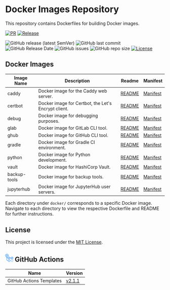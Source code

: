 # Docker Images Repository
This repository contains Dockerfiles for building Docker images.

[![PR](https://github.com/obervinov/images/actions/workflows/pr.yaml/badge.svg?branch=main&event=pull_request)](https://github.com/obervinov/images/actions/workflows/pr.yaml)
[![Release](https://github.com/obervinov/images/actions/workflows/release.yaml/badge.svg)](https://github.com/obervinov/images/actions/workflows/release.yaml)

![GitHub release (latest SemVer)](https://img.shields.io/github/v/release/obervinov/images?style=for-the-badge)
![GitHub last commit](https://img.shields.io/github/last-commit/obervinov/images?style=for-the-badge)
![GitHub Release Date](https://img.shields.io/github/release-date/obervinov/images?style=for-the-badge)
![GitHub issues](https://img.shields.io/github/issues/obervinov/images?style=for-the-badge)
![GitHub repo size](https://img.shields.io/github/repo-size/obervinov/images?style=for-the-badge)
[![License](https://img.shields.io/badge/license-MIT-green.svg?style=for-the-badge)](https://opensource.org/licenses/MIT)

## Docker Images

| Image Name    | Description                                         | Readme                                  | Manifest                                   |
|---------------|-----------------------------------------------------|-----------------------------------------|--------------------------------------------|
| caddy         | Docker image for the Caddy web server.              | [README](docker/caddy/README.md)        | [Manifest](docker/caddy/Dockerfile)        |
| certbot       | Docker image for Certbot, the Let's Encrypt client. | [README](docker/certbot/README.md)      | [Manifest](docker/certbot/Dockerfile)      |
| debug         | Docker image for debugging purposes.                | [README](docker/debug/README.md)        | [Manifest](docker/debug/Dockerfile)        |
| glab          | Docker image for GitLab CLI tool.                   | [README](docker/glab/README.md)         | [Manifest](docker/glab/Dockerfile)         |
| ghub          | Docker image for GitHub CLI tool.                   | [README](docker/ghub/README.md)         | [Manifest](docker/ghub/Dockerfile)         |
| gradle        | Docker image for Gradle CI environment.             | [README](docker/gradle/README.md)       | [Manifest](docker/gradle/Dockerfile)       |
| python        | Docker image for Python development.                | [README](docker/python/README.md)       | [Manifest](docker/python/Dockerfile)       |
| vault         | Docker image for HashiCorp Vault.                   | [README](docker/vault/README.md)        | [Manifest](docker/vault/Dockerfile)        |
| backup-tools  | Docker image for backup tools.                      | [README](docker/backup-tools/README.md) | [Manifest](docker/backup-tools/Dockerfile) |
| jupyterhub    | Docker image for JupyterHub user servers.           | [README](docker/jupyterhub/README.md)   | [Manifest](docker/jupyterhub/Dockerfile)   |

Each directory under `docker/` corresponds to a specific Docker image. Navigate to each directory to view the respective Dockerfile and README for further instructions.

## License

This project is licensed under the [MIT License](LICENSE).

## <img src="https://github.com/obervinov/_templates/blob/v1.0.5/icons/github-actions.png" width="25" title="github-actions"> GitHub Actions
| Name  | Version |
| ------------------------ | ----------- |
| GitHub Actions Templates | [v2.1.1](https://github.com/obervinov/_templates/tree/v2.1.1) |